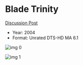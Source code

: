 # Blade Trinity

[Discussion Post](https://www.avsforum.com/threads/bass-eq-for-filtered-movies.2995212/post-57304566)

* Year: 2004
* Format: Unrated DTS-HD MA 6.1

![img 0](https://i.imgur.com/ZryWWrN.jpg)

![img 1](https://i.imgur.com/1hgtr91.jpg)

